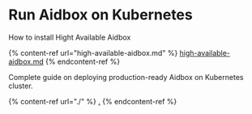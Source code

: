 # Run Aidbox on Kubernetes

How to install Hight Available Aidbox

{% content-ref url="high-available-aidbox.md" %}
[high-available-aidbox.md](high-available-aidbox.md)
{% endcontent-ref %}

Complete guide on deploying production-ready Aidbox on Kubernetes cluster.

{% content-ref url="./" %}
[.](./)
{% endcontent-ref %}
